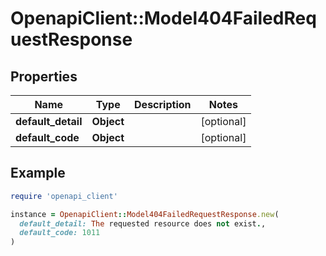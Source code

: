 # OpenapiClient::Model404FailedRequestResponse

## Properties

| Name | Type | Description | Notes |
| ---- | ---- | ----------- | ----- |
| **default_detail** | **Object** |  | [optional] |
| **default_code** | **Object** |  | [optional] |

## Example

```ruby
require 'openapi_client'

instance = OpenapiClient::Model404FailedRequestResponse.new(
  default_detail: The requested resource does not exist.,
  default_code: 1011
)
```

